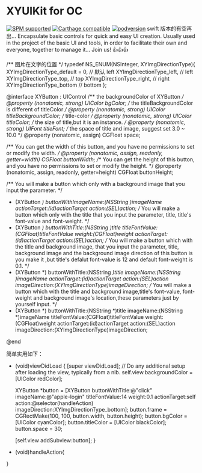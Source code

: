 # XYUIKit for OC
[![SPM supported](https://img.shields.io/badge/SPM-supported-4BC51D.svg?style=flat)](https://github.com/apple/swift-package-manager)
[![Carthage compatible](https://img.shields.io/badge/Carthage-compatible-4BC51D.svg?style=flat)](https://github.com/Carthage/Carthage)
[![podversion](https://img.shields.io/cocoapods/v/XYUIKit.svg)](https://cocoapods.org/pods/XYUIKit)
swift 版本的有空再出...
Encapsulate basic controls for quick and easy UI creation. Usually used in the project of the basic UI and tools, in order to facilitate their own and everyone, together to manage it... Join us! 👍👍👍

/**
 图片在文字的位置
 */
typedef NS_ENUM(NSInteger, XYImgDirectionType){
    XYImgDirectionType_default = 0,                               //  默认 left
    XYImgDirectionType_left,                                      //  left
    XYImgDirectionType_top,                                       //  top
    XYImgDirectionType_right,                                     //  right
    XYImgDirectionType_bottom                                     //  bottom
};

@interface XYButton : UIControl
/** the backgroundColor of XYButton */
@property (nonatomic, strong) UIColor *bgColor;
/** the titleBackgroundColor is different of titleColor */
@property (nonatomic, strong) UIColor *titleBackgroundColor;
/** title-color */
@property (nonatomic, strong) UIColor *titleColor;
/** the size of title,but it is an instance. */
@property (nonatomic, strong) UIFont *titleFont;
/** the space of title and image, suggest set 3.0 ~ 10.0 */
@property (nonatomic, assign) CGFloat space;

/** You can get the width of this button, and you have no permissions to set or modify the width. */
@property (nonatomic, assign, readonly, getter=width) CGFloat buttonWidth;
/** You can get the height of this button, and you have no permissions to set or modify the height. */
@property (nonatomic, assign, readonly, getter=height) CGFloat buttonHeight;


/** You will make a button which only with a background image that you input the parameter. */
+ (XYButton *) buttonWithImageName:(NSString *)imageName actionTarget:(id)actionTarget action:(SEL)action;
/** You will make a button which only with the title that you input the parameter, title, title's font-value and font-weight. */
+ (XYButton *) buttonWithTitle:(NSString *)title titleFontValue:(CGFloat)titleFontValue weight:(CGFloat)weight actionTarget:(id)actionTarget action:(SEL)action;
/** You will make a button which with the title and background image, that you input the parameter, title, background image and the background image direction of this button is you make it ,but title's defalut font-value is 12 and  default font-weight is 0.1. */
+ (XYButton *) buttonWithTitle:(NSString *)title imageName:(NSString *)imageName actionTarget:(id)actionTarget action:(SEL)action imageDirection:(XYImgDirectionType)imageDirection;
/** You will make a button which with the title and background image,title's font-value, font-weight and background image's location,these parameters just by yourself input. */
+ (XYButton *) buttonWithTitle:(NSString *)title imageName:(NSString *)imageName titleFontValue:(CGFloat)titleFontValue weight:(CGFloat)weight actionTarget:(id)actionTarget action:(SEL)action imageDirection:(XYImgDirectionType)imageDirection;

@end

简单实用如下：
- (void)viewDidLoad
{
    [super viewDidLoad];
	// Do any additional setup after loading the view, typically from a nib.
    self.view.backgroundColor = [UIColor redColor];
    
    XYButton *button = [XYButton buttonWithTitle:@"click" imageName:@"apple-login" titleFontValue:14 weight:0.1 actionTarget:self action:@selector(handleAction) imageDirection:XYImgDirectionType_bottom];
    button.frame = CGRectMake(100, 100, button.width, button.height);
    button.bgColor = [UIColor cyanColor];
    button.titleColor = [UIColor blackColor];
    button.space = 30;
    
    [self.view addSubview:button];
}

- (void)handleAction{
    
}


